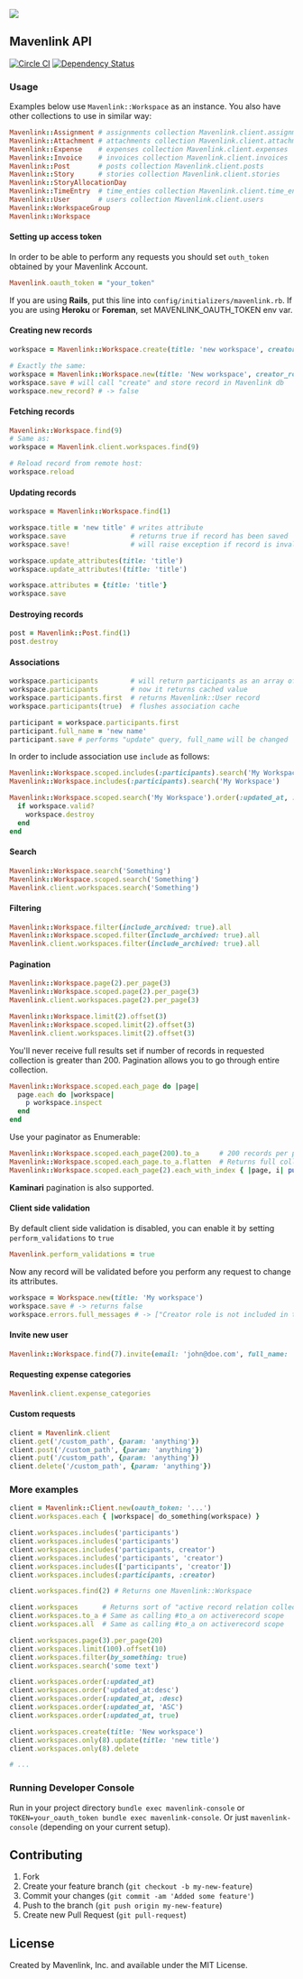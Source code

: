![](http://project-management.com/wp-content/uploads/2013/09/Mavenlink-Logo.jpg)

## Mavenlink API
[![Circle CI](https://circleci.com/gh/mavenlink/mavenlink_gem/tree/master.svg?style=svg)](https://circleci.com/gh/mavenlink/mavenlink_gem/tree/master)
[![Dependency Status](https://gemnasium.com/einzige/mavenlink.svg)](https://gemnasium.com/einzige/mavenlink)

### Usage

Examples below use `Mavenlink::Workspace` as an instance.
You also have other collections to use in similar way:

```ruby
Mavenlink::Assignment # assignments collection Mavenlink.client.assignments
Mavenlink::Attachment # attachments collection Mavenlink.client.attachments
Mavenlink::Expense    # expenses collection Mavenlink.client.expenses
Mavenlink::Invoice    # invoices collection Mavenlink.client.invoices
Mavenlink::Post       # posts collection Mavenlink.client.posts
Mavenlink::Story      # stories collection Mavenlink.client.stories
Mavenlink::StoryAllocationDay
Mavenlink::TimeEntry  # time_enties collection Mavenlink.client.time_entries
Mavenlink::User       # users collection Mavenlink.client.users
Mavenlink::WorkspaceGroup
Mavenlink::Workspace
```

#### Setting up access token

In order to be able to perform any requests you should set `outh_token` obtained by your Mavenlink Account.

```ruby
Mavenlink.oauth_token = "your_token"
```

If you are using __Rails__, put this line into `config/initializers/mavenlink.rb`.
If you are using __Heroku__ or __Foreman__, set MAVENLINK_OAUTH_TOKEN env var.

#### Creating new records
```ruby
workspace = Mavenlink::Workspace.create(title: 'new workspace', creator_role: 'buyer')

# Exactly the same:
workspace = Mavenlink::Workspace.new(title: 'New workspace', creator_role: 'maven')
workspace.save # will call "create" and store record in Mavenlink db
workspace.new_record? # -> false
```

#### Fetching records
```ruby
Mavenlink::Workspace.find(9)
# Same as:
workspace = Mavenlink.client.workspaces.find(9)

# Reload record from remote host:
workspace.reload
```

#### Updating records
```ruby
workspace = Mavenlink::Workspace.find(1)

workspace.title = 'new title' # writes attribute
workspace.save                # returns true if record has been saved
workspace.save!               # will raise exception if record is invalid

workspace.update_attributes(title: 'title')
workspace.update_attributes!(title: 'title')

workspace.attributes = {title: 'title'}
workspace.save
```

#### Destroying records
```ruby
post = Mavenlink::Post.find(1)
post.destroy
```

#### Associations
```ruby
workspace.participants        # will return participants as an array of Mavenlink::User instances, will do http API call if association is not "included"
workspace.participants        # now it returns cached value
workspace.participants.first  # returns Mavenlink::User record
workspace.participants(true)  # flushes association cache

participant = workspace.participants.first
participant.full_name = 'new name'
participant.save # performs "update" query, full_name will be changed
```

In order to include association use `include` as follows:
```ruby
Mavenlink::Workspace.scoped.includes(:participants).search('My Workspace')
Mavenlink::Workspace.includes(:participants).search('My Workspace')

Mavenlink::Workspace.scoped.search('My Workspace').order(:updated_at, :desc).each do |workspace|
  if workspace.valid?
    workspace.destroy
  end
end
```

#### Search

```ruby
Mavenlink::Workspace.search('Something')
Mavenlink::Workspace.scoped.search('Something')
Mavenlink.client.workspaces.search('Something')
```

#### Filtering

```ruby
Mavenlink::Workspace.filter(include_archived: true).all
Mavenlink::Workspace.scoped.filter(include_archived: true).all
Mavenlink.client.workspaces.filter(include_archived: true).all
```

#### Pagination

```ruby
Mavenlink::Workspace.page(2).per_page(3)
Mavenlink::Workspace.scoped.page(2).per_page(3)
Mavenlink.client.workspaces.page(2).per_page(3)
```

```ruby
Mavenlink::Workspace.limit(2).offset(3)
Mavenlink::Workspace.scoped.limit(2).offset(3)
Mavenlink.client.workspaces.limit(2).offset(3)
```

You'll never receive full results set if number of records in requested collection is greater than 200.
Pagination allows you to go through entire collection.

```ruby
Mavenlink::Workspace.scoped.each_page do |page|
  page.each do |workspace|
    p workspace.inspect
  end
end
```

Use your paginator as Enumerable:
```ruby
Mavenlink::Workspace.scoped.each_page(200).to_a     # 200 records per page
Mavenlink::Workspace.scoped.each_page.to_a.flatten  # Returns full collection
Mavenlink::Workspace.scoped.each_page(2).each_with_index { |page, i| puts i }
```

__Kaminari__ pagination is also supported.

#### Client side validation
By default client side validation is disabled, you can enable it by setting `perform_validations` to `true`

```ruby
Mavenlink.perform_validations = true
```

Now any record will be validated before you perform any request to change its attributes.

```ruby
workspace = Workspace.new(title: 'My workspace')
workspace.save # -> returns false
workspace.errors.full_messages # -> ["Creator role is not included in the list"]
```

#### Invite new user

```ruby
Mavenlink::Workspace.find(7).invite(email: 'john@doe.com', full_name: 'John Doe', invitee_role: 'maven')
```

#### Requesting expense categories

```ruby
Mavenlink.client.expense_categories
```

#### Custom requests

```ruby
client = Mavenlink.client
client.get('/custom_path', {param: 'anything'})
client.post('/custom_path', {param: 'anything'})
client.put('/custom_path', {param: 'anything'})
client.delete('/custom_path', {param: 'anything'})
```

### More examples

```ruby
client = Mavenlink::Client.new(oauth_token: '...')
client.workspaces.each { |workspace| do_something(workspace) }

client.workspaces.includes('participants')
client.workspaces.includes('participants')
client.workspaces.includes('participants, creator')
client.workspaces.includes('participants', 'creator')
client.workspaces.includes(['participants', 'creator'])
client.workspaces.includes(:participants, :creator)

client.workspaces.find(2) # Returns one Mavenlink::Workspace

client.workspaces      # Returns sort of "active record relation collection"
client.workspaces.to_a # Same as calling #to_a on activerecord scope
client.workspaces.all  # Same as calling #to_a on activerecord scope

client.workspaces.page(3).per_page(20)
client.workspaces.limit(100).offset(10)
client.workspaces.filter(by_something: true)
client.workspaces.search('some text')

client.workspaces.order(:updated_at)
client.workspaces.order('updated_at:desc')
client.workspaces.order(:updated_at, :desc)
client.workspaces.order(:updated_at, 'ASC')
client.workspaces.order(:updated_at, true)

client.workspaces.create(title: 'New workspace')
client.workspaces.only(8).update(title: 'new title')
client.workspaces.only(8).delete

# ...
```

### Running Developer Console

Run in your project directory `bundle exec mavenlink-console` or `TOKEN=your_oauth_token bundle exec mavenlink-console`.
Or just `mavenlink-console` (depending on your current setup).

## Contributing

1. Fork
2. Create your feature branch (`git checkout -b my-new-feature`)
3. Commit your changes (`git commit -am 'Added some feature'`)
4. Push to the branch (`git push origin my-new-feature`)
5. Create new Pull Request (`git pull-request`)

## License

Created by Mavenlink, Inc. and available under the MIT License.
